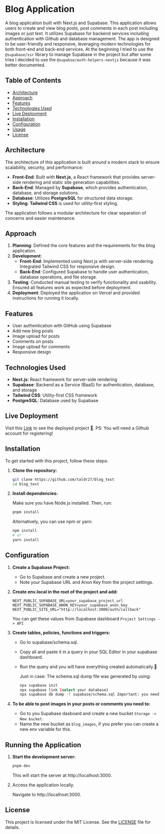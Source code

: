 # Blog Application

A blog application built with Next.js and Supabase. This application allows users to create and view blog posts, post comments in each post including images or just text. It utilizes Supabase for backend services including authentication with Github and database management. The app is designed to be user-friendly and responsive, leveraging modern technologies for both front-end and back-end services.
At the beginning I tried to use the `@supabase/ssr` library to manage Supabase in the project but after some tries I decided to use the `@supabse/auth-helpers-nextjs` because it was better documented.

## Table of Contents

- [Architecture](#architecture)
- [Approach](#approach)
- [Features](#features)
- [Technologies Used](#technologies-used)
- [Live Deployment](#live-deployment)
- [Installation](#installation)
- [Configuration](#configuration)
- [Usage](#running-the-application)
- [License](#license)

## Architecture

The architecture of this application is built around a modern stack to ensure scalability, security, and performance:

- **Front-End**: Built with **Next.js**, a React framework that provides server-side rendering and static site generation capabilities.
- **Back-End**: Managed by **Supabase**, which provides authentication, database, and storage solutions.
- **Database**: Utilizes **PostgreSQL** for structured data storage.
- **Styling**: **Tailwind CSS** is used for utility-first styling.

The application follows a modular architecture for clear separation of concerns and easier maintenance.

## Approach

1. **Planning**: Defined the core features and the requirements for the blog application.
2. **Development**:
   - **Front-End**: Implemented using Next.js with server-side rendering. Integrated Tailwind CSS for responsive design.
   - **Back-End**: Configured Supabase to handle user authentication, database operations, and file storage.
3. **Testing**: Conducted manual testing to verify functionality and usability. Ensured all features work as expected before deployment.
5. **Deployment**: Deployed the application on Vercel and provided instructions for running it locally.

## Features

- User authentication with GitHub using Supabase
- Add new blog posts
- Image upload for posts
- Comments on posts
- Image upload for comments
- Responsive design

## Technologies Used

- **Next.js**: React framework for server-side rendering
- **Supabase**: Backend as a Service (BaaS) for authentication, database, and storage
- **Tailwind CSS**: Utility-first CSS framework
- **PostgreSQL**: Database used by Supabase

## Live Deployment

Visit this [Link](https://blog-test-ivory-one.vercel.app/) to see the deployed project 🚀. PS: You will need a Github account for registering!

## Installation

To get started with this project, follow these steps:

1. **Clone the repository:**

   ```bash
   git clone https://github.com/taldr27/blog_test
   cd blog_test
   ```
2. **Install dependencies:**
  
   Make sure you have Node.js installed. Then, run:

   ```bash
   pnpm install
   ```
   Alternatively, you can use npm or yarn:
   ```bash
   npm install
   # or
   yarn install
   ```
## Configuration

1. **Create a Supabase Project:**

   - Go to Supabase and create a new project.
   - Note your Supabase URL and Anon Key from the project settings.
2. **Create env.local in the root of the project and add:**

   ```.env
   NEXT_PUBLIC_SUPABASE_URL=your_supabase_project_url
   NEXT_PUBLIC_SUPABASE_ANON_KEY=your_supabase_anon_key
   NEXT_PUBLIC_SITE_URL="http://localhost:3000/auth/callback"
   ```
   You can get these values from Supabase dashboard `Project Settings -> API`
3. **Create tables, policies, functions and triggers:**
   
   - Go to supabase/schema.sql.
   - Copy all and paste it in a query in your SQL Editor in your supabase dashboard.
   - Run the query and you will have everything created automatically.🫡

     Just in case: The schema.sql dump file was generated by using:

     ```bash
     npx supabase init
     npx supabase link (select your database)
     npx supabase db dump -f supabase/schema.sql Important: you need to have docker running for this command.
     ```

4. **To be able to post images in your posts or comments you need to:**

   - Go to you Supabase dasboard and create a new bucket `Storage -> New bucket`.
   - Name the new bucket as `blog_images`, if you prefer you can create a new env variable for this.

## Running the Application

1. **Start the development server:**

   ```bash
   pnpm dev
   ```
   This will start the server at http://localhost:3000.
2. Access the application locally.

   Navigate to http://localhost:3000.

## License

This project is licensed under the MIT License. See the [LICENSE](./LICENSE) file for details.